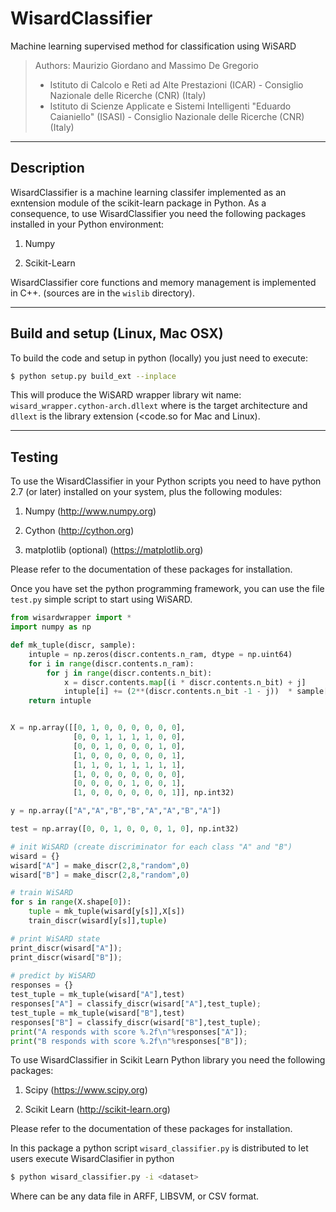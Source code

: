 # WisardClassifier
Machine learning supervised method for classification using WiSARD

> Authors: Maurizio Giordano and Massimo De Gregorio
> - Istituto di Calcolo e Reti ad Alte Prestazioni (ICAR) - Consiglio Nazionale delle Ricerche (CNR) (Italy)
> - Istituto di Scienze Applicate e Sistemi Intelligenti "Eduardo Caianiello" (ISASI) - Consiglio Nazionale delle Ricerche (CNR) (Italy)

----------------------
Description
----------------------

WisardClassifier is a machine learning classifer implemented as an exntension module of
the scikit-learn package in Python.
As a consequence, to use WisardClassifier you need the following packages installed in your
Python environment:

1) Numpy

2) Scikit-Learn

WisardClassifier core functions and memory management is implemented in C++.
(sources are in the <code>wislib</code> directory).

----------------------
Build and setup (Linux, Mac OSX)
----------------------

To build the code and setup in python (locally) you just need to execute:

```bash
$ python setup.py build_ext --inplace
```

This will produce the WiSARD wrapper library wit name: <code>wisard_wrapper.cython-arch.dllext</code> 
where <code><arch></code> is the target architecture and <code>dllext</code> is the library extension (<code.so</code> for Mac and Linux).


----------------------
Testing
----------------------

To use the WisardClassifier in your Python scripts you need to have
python 2.7 (or later) installed on your system, plus the following
modules:

1. Numpy (http://www.numpy.org)

2. Cython (http://cython.org) 

3. matplotlib (optional) (https://matplotlib.org)

Please refer to the documentation of these packages for installation.

Once you have set the python programming framework, you can use the file <code>test.py</code> simple
script to start using WiSARD.

```python
from wisardwrapper import *
import numpy as np

def mk_tuple(discr, sample):
    intuple = np.zeros(discr.contents.n_ram, dtype = np.uint64)
    for i in range(discr.contents.n_ram):
        for j in range(discr.contents.n_bit):
            x = discr.contents.map[(i * discr.contents.n_bit) + j]
            intuple[i] += (2**(discr.contents.n_bit -1 - j))  * sample[x]
    return intuple


X = np.array([[0, 1, 0, 0, 0, 0, 0, 0],
              [0, 0, 1, 1, 1, 1, 0, 0],
              [0, 0, 1, 0, 0, 0, 1, 0],
              [1, 0, 0, 0, 0, 0, 0, 1],
              [1, 1, 0, 1, 1, 1, 1, 1],
              [1, 0, 0, 0, 0, 0, 0, 0],
              [0, 0, 0, 0, 1, 0, 0, 1],
              [1, 0, 0, 0, 0, 0, 0, 1]], np.int32)

y = np.array(["A","A","B","B","A","A","B","A"])

test = np.array([0, 0, 1, 0, 0, 0, 1, 0], np.int32)

# init WiSARD (create discriminator for each class "A" and "B")
wisard = {}
wisard["A"] = make_discr(2,8,"random",0)
wisard["B"] = make_discr(2,8,"random",0)

# train WiSARD
for s in range(X.shape[0]):
    tuple = mk_tuple(wisard[y[s]],X[s])
    train_discr(wisard[y[s]],tuple)

# print WiSARD state
print_discr(wisard["A"]);
print_discr(wisard["B"]);
    
# predict by WiSARD
responses = {}
test_tuple = mk_tuple(wisard["A"],test)
responses["A"] = classify_discr(wisard["A"],test_tuple);
test_tuple = mk_tuple(wisard["B"],test)
responses["B"] = classify_discr(wisard["B"],test_tuple);
print("A responds with score %.2f\n"%responses["A"]);
print("B responds with score %.2f\n"%responses["B"]);
```


To use WisardClassifier in Scikit Learn Python library 
you need the following packages:

1. Scipy (https://www.scipy.org)

2. Scikit Learn (http://scikit-learn.org)

Please refer to the documentation of these packages for installation.

In this package a python script <code>wisard_classifier.py</code> is distributed to let users 
execute WisardClasifier in python 

```bash
$ python wisard_classifier.py -i <dataset>
```

Where <code><dataset></code> can be any data file in ARFF, LIBSVM, or CSV format.
    
